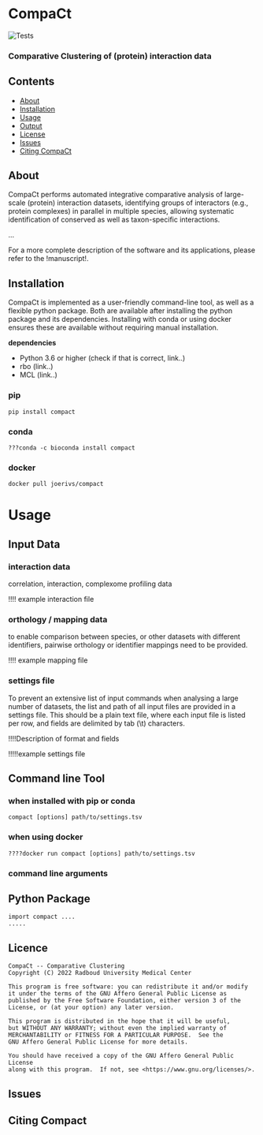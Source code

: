 # CompaCt

![Tests](https://github.com/joerivstrien/compact/actions/workflows/tests.yml/badge.svg)

### Comparative Clustering of (protein) interaction data

## Contents

- [About](#about)
- [Installation](#installation)
- [Usage](#usage)
- [Output](#output)
- [License](./LICENSE)
- [Issues](#issues)
- [Citing CompaCt](#citing-compact)


## About

CompaCt performs automated integrative comparative analysis of large-scale (protein) interaction datasets, identifying groups of interactors (e.g., protein complexes) in parallel in multiple species, allowing systematic identification of conserved as well as taxon-specific interactions.


...

For a more complete description of the software and its applications, please refer to the !manuscript!.

## Installation

CompaCt is implemented as a user-friendly command-line tool, as well as a flexible python package. Both are available after installing the python package and its dependencies. Installing with conda or using docker ensures these are available without requiring manual installation.

**dependencies**
- Python 3.6 or higher (check if that is correct, link..)
- rbo (link..)
- MCL (link..)

### pip
    pip install compact

### conda
    ???conda -c bioconda install compact

### docker
    docker pull joerivs/compact

# Usage

## Input Data

### interaction data

correlation, interaction, complexome profiling data

!!!! example interaction file


### orthology / mapping data

to enable comparison between species, or other datasets with different identifiers, pairwise orthology or identifier mappings need to be provided.

!!!! example mapping file


### settings file

To prevent an extensive list of input commands when analysing a large number of datasets, the list and path of all input files are provided in a settings file. This should be a plain text file, where each input file is listed per row, and fields are delimited by tab (\t) characters.

!!!!Description of format and fields

!!!!!example settings file


## Command line Tool

### when installed with pip or conda
    compact [options] path/to/settings.tsv

### when using docker
    ????docker run compact [options] path/to/settings.tsv

### command line arguments



## Python Package

    import compact ....
    .....

## Licence

    CompaCt -- Comparative Clustering
    Copyright (C) 2022 Radboud University Medical Center

    This program is free software: you can redistribute it and/or modify
    it under the terms of the GNU Affero General Public License as
    published by the Free Software Foundation, either version 3 of the
    License, or (at your option) any later version.

    This program is distributed in the hope that it will be useful,
    but WITHOUT ANY WARRANTY; without even the implied warranty of
    MERCHANTABILITY or FITNESS FOR A PARTICULAR PURPOSE.  See the
    GNU Affero General Public License for more details.

    You should have received a copy of the GNU Affero General Public License
	along with this program.  If not, see <https://www.gnu.org/licenses/>.

## Issues

## Citing Compact
